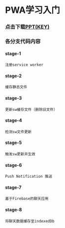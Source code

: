 # PWA学习入门

### 点击下载[PPT(KEY)](https://pan.baidu.com/s/1pKL5ALt)

### 各分支代码内容
#### stage-1  
    注册service worker

#### stage-2
    缓存静态文件    

#### stage-3
    更新sw缓存文件（删除旧文件）

#### stage-4
    检测sw文件更新

#### stage-5
    触发sw更新并生效

#### stage-6
    Push Notification 推送

#### stage-7
    基于Firebase的聊天应用

#### stage-8
    将聊天数据缓存至indexedDb